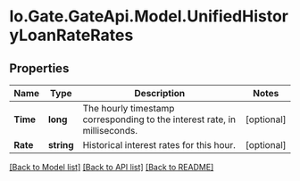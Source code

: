 
# Io.Gate.GateApi.Model.UnifiedHistoryLoanRateRates

## Properties

Name | Type | Description | Notes
------------ | ------------- | ------------- | -------------
**Time** | **long** | The hourly timestamp corresponding to the interest rate, in milliseconds. | [optional] 
**Rate** | **string** | Historical interest rates for this hour. | [optional] 

[[Back to Model list]](../README.md#documentation-for-models)
[[Back to API list]](../README.md#documentation-for-api-endpoints)
[[Back to README]](../README.md)
